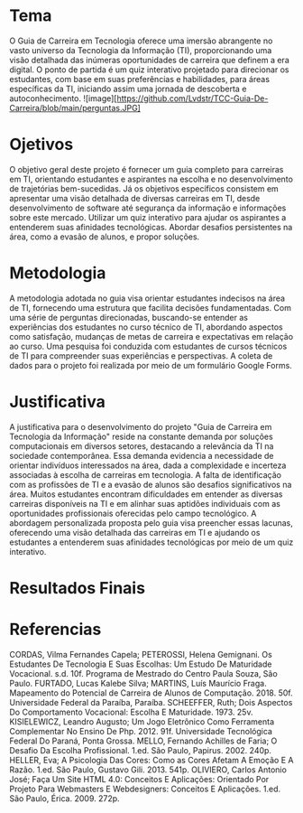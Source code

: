 # Tema
O Guia de Carreira em Tecnologia oferece uma imersão abrangente no vasto universo da Tecnologia da Informação (TI), proporcionando uma visão detalhada das inúmeras oportunidades de carreira que definem a era digital. O ponto de partida é um quiz interativo projetado para direcionar os estudantes, com base em suas preferências e habilidades, para áreas específicas da TI, iniciando assim uma jornada de descoberta e autoconhecimento.
![image][https://github.com/Lvdstr/TCC-Guia-De-Carreira/blob/main/perguntas.JPG]

# Ojetivos
O objetivo geral deste projeto é fornecer um guia completo para carreiras em TI, orientando estudantes e aspirantes na escolha e no desenvolvimento de trajetórias bem-sucedidas.
Já os objetivos específicos consistem em apresentar uma visão detalhada de diversas carreiras em TI, desde desenvolvimento de software até segurança da informação e informações sobre este mercado.
Utilizar um quiz interativo para ajudar os aspirantes a entenderem suas afinidades tecnológicas.
Abordar desafios persistentes na área, como a evasão de alunos, e propor soluções.

# Metodologia
A metodologia adotada no guia visa orientar estudantes indecisos na área de TI, fornecendo uma estrutura que facilita decisões fundamentadas. Com uma série de perguntas direcionadas, buscando-se entender as experiências dos estudantes no curso técnico de TI, abordando aspectos como satisfação, mudanças de metas de carreira e expectativas em relação ao curso.
Uma pesquisa foi conduzida com estudantes de cursos técnicos de TI para compreender suas experiências e perspectivas. A coleta de dados para o projeto foi realizada por meio de um formulário Google Forms.
# Justificativa
A justificativa para o desenvolvimento do projeto "Guia de Carreira em Tecnologia da Informação" reside na constante demanda por soluções computacionais em diversos setores, destacando a relevância da TI na sociedade contemporânea. Essa demanda evidencia a necessidade de orientar indivíduos interessados na área, dada a complexidade e incerteza associadas à escolha de carreiras em tecnologia.
A falta de identificação com as profissões de TI e a evasão de alunos são desafios significativos na área. Muitos estudantes encontram dificuldades em entender as diversas carreiras disponíveis na TI e em alinhar suas aptidões individuais com as oportunidades profissionais oferecidas pelo campo tecnológico.
A abordagem personalizada proposta pelo guia visa preencher essas lacunas, oferecendo uma visão detalhada das carreiras em TI e ajudando os estudantes a entenderem suas afinidades tecnológicas por meio de um quiz interativo.

# Resultados Finais

# Referencias
CORDAS, Vilma Fernandes Capela; PETEROSSI, Helena Gemignani. Os Estudantes De Tecnologia E Suas Escolhas: Um Estudo De Maturidade Vocacional. s.d. 10f. Programa de Mestrado do Centro Paula Souza, São Paulo.
FURTADO, Lucas Kalebe Silva; MARTINS, Luís Maurício Fraga. Mapeamento do Potencial de Carreira de Alunos de Computação. 2018. 50f. Universidade Federal da Paraíba, Paraíba.
SCHEEFFER, Ruth; Dois Aspectos Do Comportamento Vocacional: Escolha E Maturidade. 1973. 25v. 
KISIELEWICZ, Leandro Augusto; Um Jogo Eletrônico Como Ferramenta Complementar No Ensino De Php. 2012. 91f. Universidade Tecnológica Federal Do Paraná, Ponta Grossa.
MELLO, Fernando Achilles de Faria; O Desafio Da Escolha Profissional. 1.ed. São Paulo, Papirus. 2002. 240p.
HELLER, Eva; A Psicologia Das Cores: Como as Cores Afetam A Emoção E A Razão. 1.ed. São Paulo, Gustavo Gili. 2013. 541p.
OLIVIERO, Carlos Antonio José; Faça Um Site HTML 4.0: Conceitos E Aplicações: Orientado Por Projeto Para Webmasters E Webdesigners: Conceitos E Aplicações. 1.ed. São Paulo, Érica. 2009. 272p.
